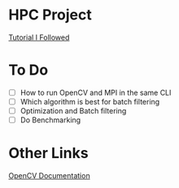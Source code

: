 # HPC Project

[Tutorial I Followed](https://youtube.com/playlist?list=PLUTbi0GOQwghR9db9p6yHqwvzc989q_mu&si=jD8vXRX3Q709iE84)

# To Do
- [ ] How to run OpenCV and MPI in the same CLI
- [ ] Which algorithm is best for batch filtering
- [ ] Optimization and Batch filtering
- [ ] Do Benchmarking

# Other Links
[OpenCV Documentation](https://docs.opencv.org/4.x/d0/d3d/tutorial_general_install.html)